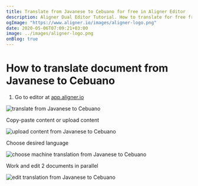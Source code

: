 ```yaml
---
title: Translate from Javanese to Cebuano for free in Aligner Editor
description: Aligner Dual Editor Tutorial. How to translate for free from Javanese to Cebuano. Aligner is multilingual document management platform. 
ogImage: "https://www.aligner.io/images/aligner-logo.png"
date: 2020-05-06T07:09:21+03:00
image: ../images/aligner-logo.png
onBlog: true
---
```


# How to translate document from Javanese to Cebuano

1. Go to editor at [app.aligner.io](https://app.aligner.io "Aligner App web page")

![translate from Javanese to Cebuano](../aligner-blank-editor.png "translate from Javanese to Cebuano")

Copy-paste content or upload content

![upload content from Javanese to Cebuano](../aligner-uploaded-document.png "upload content from Javanese to Cebuano")

Choose desired language

![choose machine translation from Javanese to Cebuano](../aligner-language-dropdown.png "choose machine translation from Javanese to Cebuano")

Work and edit 2 documents in parallel

![edit translation from Javanese to Cebuano](../aligner-double-sitded-editor.png "edit translation from Javanese to Cebuano")

